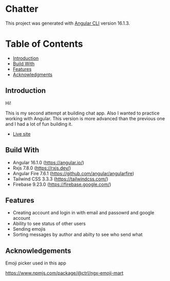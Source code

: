 # Chatter

This project was generated with [Angular CLI](https://github.com/angular/angular-cli) version 16.1.3.

# Table of Contents

- [Introduction](#introduction)
- [Build With](#build-with)
- [Features](#features)
- [Acknowledgments](#acknowledgements)

## Introduction

Hi!

This is my second attempt at building chat app. Also I wanted to practice working with Angular. This version is more advanced than the previous one and I had a lot of fun building it.
- [Live site](https://chat-app-v2-six.vercel.app/login)

## Build With

- Angular 16.1.0 (https://angular.io/)
- Rxjs 7.8.0 (https://rxjs.dev/)
- Angular Fire 7.6.1 (https://github.com/angular/angularfire)
- Tailwind CSS 3.3.3 (https://tailwindcss.com/)
- Firebase 9.23.0 (https://firebase.google.com/)

## Features

- Creating account and login in with email and passowrd and google account
- Ability to see status of other users
- Sending emojis
- Sorting messages by author and abilty to see who send what

## Acknowledgements

Emoji picker used in this app

https://www.npmjs.com/package/@ctrl/ngx-emoji-mart
